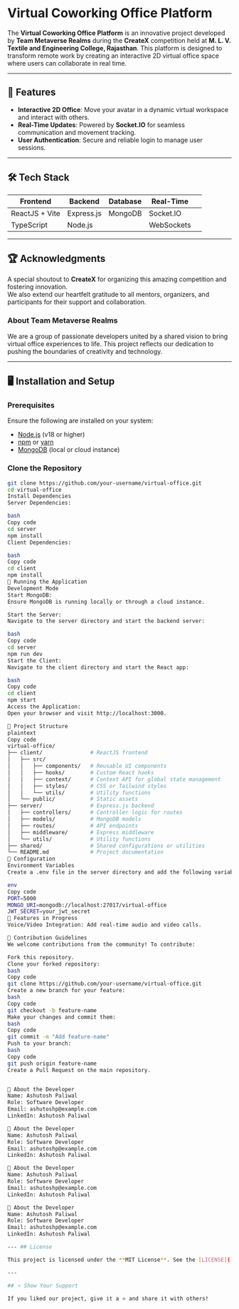 # Virtual Coworking Office Platform

The **Virtual Coworking Office Platform** is an innovative project developed by **Team Metaverse Realms** during the **CreateX** competition held at **M. L. V. Textile and Engineering College, Rajasthan**. This platform is designed to transform remote work by creating an interactive 2D virtual office space where users can collaborate in real time.

---

## 🚀 Features

- **Interactive 2D Office**: Move your avatar in a dynamic virtual workspace and interact with others.
- **Real-Time Updates**: Powered by **Socket.IO** for seamless communication and movement tracking.
- **User Authentication**: Secure and reliable login to manage user sessions.


---

## 🛠️ Tech Stack

| **Frontend**       | **Backend**        | **Database**    | **Real-Time**      |  |
|---------------------|--------------------|-----------------|--------------------|-------------------------|
| ReactJS + Vite     | Express.js         | MongoDB         | Socket.IO          |                   |
| TypeScript         | Node.js            |                 | WebSockets         |                         |

---

## 🏆 Acknowledgments

A special shoutout to **CreateX** for organizing this amazing competition and fostering innovation.  
We also extend our heartfelt gratitude to all mentors, organizers, and participants for their support and collaboration.

### About Team Metaverse Realms

We are a group of passionate developers united by a shared vision to bring virtual office experiences to life. This project reflects our dedication to pushing the boundaries of creativity and technology.

---




## 🖥️ Installation and Setup

### Prerequisites

Ensure the following are installed on your system:
- [Node.js](https://nodejs.org/) (v18 or higher)
- [npm](https://www.npmjs.com/) or [yarn](https://yarnpkg.com/)
- [MongoDB](https://www.mongodb.com/) (local or cloud instance)

### Clone the Repository

```bash
git clone https://github.com/your-username/virtual-office.git
cd virtual-office
Install Dependencies
Server Dependencies:

bash
Copy code
cd server
npm install
Client Dependencies:

bash
Copy code
cd client
npm install
🏃 Running the Application
Development Mode
Start MongoDB:
Ensure MongoDB is running locally or through a cloud instance.

Start the Server:
Navigate to the server directory and start the backend server:

bash
Copy code
cd server
npm run dev
Start the Client:
Navigate to the client directory and start the React app:

bash
Copy code
cd client
npm start
Access the Application:
Open your browser and visit http://localhost:3000.

🌳 Project Structure
plaintext
Copy code
virtual-office/
├── client/               # ReactJS frontend
│   ├── src/
│   │   ├── components/   # Reusable UI components
│   │   ├── hooks/        # Custom React hooks
│   │   ├── context/      # Context API for global state management
│   │   ├── styles/       # CSS or Tailwind styles
│   │   └── utils/        # Utility functions
│   └── public/           # Static assets
├── server/               # Express.js backend
│   ├── controllers/      # Controller logic for routes
│   ├── models/           # MongoDB models
│   ├── routes/           # API endpoints
│   ├── middleware/       # Express middleware
│   └── utils/            # Utility functions
├── shared/               # Shared configurations or utilities
└── README.md             # Project documentation
🔧 Configuration
Environment Variables
Create a .env file in the server directory and add the following variables:

env
Copy code
PORT=5000
MONGO_URI=mongodb://localhost:27017/virtual-office
JWT_SECRET=your_jwt_secret
🚧 Features in Progress
Voice/Video Integration: Add real-time audio and video calls.

🤝 Contribution Guidelines
We welcome contributions from the community! To contribute:

Fork this repository.
Clone your forked repository:
bash
Copy code
git clone https://github.com/your-username/virtual-office.git
Create a new branch for your feature:
bash
Copy code
git checkout -b feature-name
Make your changes and commit them:
bash
Copy code
git commit -m "Add feature-name"
Push to your branch:
bash
Copy code
git push origin feature-name
Create a Pull Request on the main repository.


👤 About the Developer
Name: Ashutosh Paliwal
Role: Software Developer
Email: ashutoshp@example.com
LinkedIn: Ashutosh Paliwal

👤 About the Developer
Name: Ashutosh Paliwal
Role: Software Developer
Email: ashutoshp@example.com
LinkedIn: Ashutosh Paliwal

👤 About the Developer
Name: Ashutosh Paliwal
Role: Software Developer
Email: ashutoshp@example.com
LinkedIn: Ashutosh Paliwal

👤 About the Developer
Name: Ashutosh Paliwal
Role: Software Developer
Email: ashutoshp@example.com
LinkedIn: Ashutosh Paliwal

--- ## License

This project is licensed under the **MIT License**. See the [LICENSE](./LICENSE) file for details.

---

## ⭐ Show Your Support

If you liked our project, give it a ⭐ and share it with others!